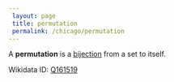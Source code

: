 ```yaml
---
 layout: page
 title: permutation
 permalink: /chicago/permutation
---
```

A **permutation** is a [bijection](https://defsmath.github.io/DefsMath/bijective) from a set to itself.

Wikidata ID: [Q161519](https://www.wikidata.org/wiki/Q161519)
